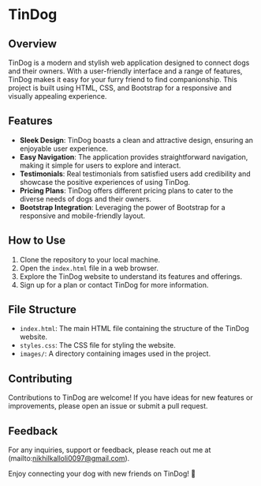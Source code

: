 # TinDog

## Overview

TinDog is a modern and stylish web application designed to connect dogs and their owners. With a user-friendly interface and a range of features, TinDog makes it easy for your furry friend to find companionship. This project is built using HTML, CSS, and Bootstrap for a responsive and visually appealing experience.

## Features

- **Sleek Design**: TinDog boasts a clean and attractive design, ensuring an enjoyable user experience.
- **Easy Navigation**: The application provides straightforward navigation, making it simple for users to explore and interact.
- **Testimonials**: Real testimonials from satisfied users add credibility and showcase the positive experiences of using TinDog.
- **Pricing Plans**: TinDog offers different pricing plans to cater to the diverse needs of dogs and their owners.
- **Bootstrap Integration**: Leveraging the power of Bootstrap for a responsive and mobile-friendly layout.

## How to Use

1. Clone the repository to your local machine.
2. Open the `index.html` file in a web browser.
3. Explore the TinDog website to understand its features and offerings.
4. Sign up for a plan or contact TinDog for more information.

## File Structure

- `index.html`: The main HTML file containing the structure of the TinDog website.
- `styles.css`: The CSS file for styling the website.
- `images/`: A directory containing images used in the project.

## Contributing

Contributions to TinDog are welcome! If you have ideas for new features or improvements, please open an issue or submit a pull request.

## Feedback

For any inquiries, support or feedback, please reach out me at (mailto:nikhilkalloli0097@gmail.com).

Enjoy connecting your dog with new friends on TinDog! 🐾
